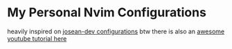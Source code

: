 # My Personal Nvim Configurations

heavily inspired on [josean-dev configurations](https://github.com/josean-dev/dev-environment-files/tree/main/.config/nvim)
btw there is also an [awesome youtube tutorial here](https://www.youtube.com/watch?v=6pAG3BHurdM&t=1011s)

